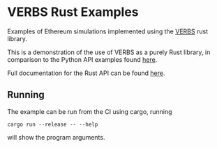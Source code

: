 # VERBS Rust Examples

Examples of Ethereum simulations implemented
using the [VERBS](https://github.com/simtopia/verbs) rust library.

This is a demonstration of the use of VERBS as a purely Rust library,
in comparison to the Python API examples found 
[here](https://github.com/simtopia/verbs-examples).

Full documentation for the Rust API can be found 
[here](https://docs.rs/verbs-rs/latest/verbs_rs/).

## Running

The example can be run from the CI using cargo, running

```
cargo run --release -- --help
```

will show the program arguments.
